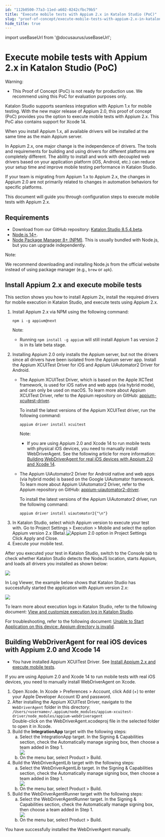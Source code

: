 ```yaml
---
id: "112b0500-77a3-11ed-a602-0242cfbc79b5"
title: "Execute mobile tests with Appium 2.x in Katalon Studio (PoC)"
slug: "proof-of-concept/execute-mobile-tests-with-appium-2.x-in-katalon-studio-poc"
hide_title: true
---
```

import useBaseUrl from '@docusaurus/useBaseUrl';


# <a id="concept-8405" class="anchor_top_offset"/><a id="ariaid-title1" class="anchor_top_offset"/>Execute mobile tests with Appium 2.x in Katalon Studio (PoC)

<div xmlns="http://www.w3.org/1999/xhtml" className="note warning note_warning"><span className="note__title">Warning:</span> <ul className="ul"><li className="li"><p className="p">This Proof of Concept (PoC) is not ready for production use. We recommend using this PoC for evaluation purposes only.</p></li></ul></div>
<p xmlns="http://www.w3.org/1999/xhtml" className="p">Katalon Studio supports seamless integration with Appium 1.x for mobile testing. With the new major release of Appium 2.0, this proof of concept (PoC) provides you the option to execute mobile tests with Appium 2.x. This PoC also contains support for Xcode 14.</p> 
<p xmlns="http://www.w3.org/1999/xhtml" className="p">When you install Appium 1.x, all available drivers will be installed at the same time as the main Appium server.</p> 
<p xmlns="http://www.w3.org/1999/xhtml" className="p">In Appium 2.x, one major change is the independence of drivers. The tools and requirements for building and using drivers for different platforms are completely different. The ability to install and work with decoupled web drivers based on your application platform (iOS, Android, etc.) can reduce your setup time and improve mobile testing performance in Katalon Studio.</p> 
<p xmlns="http://www.w3.org/1999/xhtml" className="p">If your team is migrating from Appium 1.x to Appium 2.x, the changes in Appium 2.0 are not primarily related to changes in automation behaviors for specific platforms.</p> 
<p xmlns="http://www.w3.org/1999/xhtml" className="p">This document will guide you through configuration steps to execute mobile tests with Appium 2.x.</p> 

## Requirements

<div xmlns="http://www.w3.org/1999/xhtml" className="p"><ul className="ul"><li className="li">Download from our GitHub repository: <a className="xref j-external-link" href="https://github.com/katalon-studio/katalon-studio/releases/tag/v8.5.4.beta2" target="_blank">Katalon Studio 8.5.4.beta</a>.</li><li className="li"><a className="xref j-external-link" href="https://nodejs.org/en/" target="_blank">Node.js 14+</a>.</li><li className="li"><a className="xref j-external-link" href="https://www.npmjs.com/" target="_blank">Node Package Manager 8+ (NPM)</a>. This is usually bundled with Node.js, but you can upgrade independently.</li></ul></div>
<div xmlns="http://www.w3.org/1999/xhtml" className="note note note_note"><span className="note__title">Note:</span> <p className="p">We recommend downloading and installing Node.js from the official website instead of using package manager (e.g., <code className="ph codeph">brew</code> or <code className="ph codeph">apk</code>).</p></div>

## <a id="task-5167" class="anchor_top_offset"/>Install Appium 2.x and execute mobile tests

<section xmlns="http://www.w3.org/1999/xhtml" className="section context">This section shows you how to install Appium 2x, install the required drivers for mobile execution in Katalon Studio, and execute tests using Appium 2.x.</section> 
<ol xmlns="http://www.w3.org/1999/xhtml" className="ol steps"><li className="li step stepexpand"><span className="ph cmd">Install Appium 2.x via NPM using the following command:</span><div className="itemgroup info"><pre className="pre codeblock"><code>npm i -g appium@next</code></pre><div className="note note note_note"><span className="note__title">Note:</span> <ul className="ul"><li className="li"><p className="p">Running <code className="ph codeph">npm install -g appium</code> will still install Appium 1 as version 2 is in its late beta stage.</p></li></ul></div></div></li><li className="li step stepexpand"><span className="ph cmd">Installing Appium 2.0 only installs the Appium server, but not the drivers since all drivers have been isolated from the Appium server app. Install the Appium XCUITest Driver for iOS and Appium UiAutomator2 Driver for Android.</span><div className="itemgroup info"><ul className="ul"><li className="li"><p className="p">The Appium XCUITest Driver, which is based on the Apple XCTest framework, is used for iOS native and web apps (via hybrid mode), and can only be used on macOS. To learn more about Appium XCUITest Driver, refer to the Appium repository on GitHub: <a className="xref j-external-link" href="https://github.com/appium/appium-xcuitest-driver" target="_blank">appium-xcuitest-driver</a>. </p><p className="p">To install the latest versions of the Appium XCUITest driver, run the following command:</p><div className="p"><pre className="pre codeblock"><code>appium driver install xcuitest</code></pre><div className="note note note_note"><span className="note__title">Note:</span> <ul className="ul"><li className="li"><p className="p">If you are using Appium 2.0 and Xcode 14 to run mobile tests with physical iOS devices, you need to manually install WebDriverAgent. See the following article for more information: <a className="xref" href="/docs/proof-of-concept/execute-mobile-tests-with-appium-2.x-in-katalon-studio-poc#task-8515">Building WebDriverAgent for real iOS devices with Appium 2.0 and Xcode 14</a>.</p></li></ul></div></div></li><li className="li"><p className="p">The Appium UiAutomator2 Driver for Android native and web apps (via hybrid mode) is based on the Google UiAutomator framework. To learn more about Appium UiAutomator2 Driver, refer to the Appium repository on GitHub: <a className="xref j-external-link" href="https://github.com/appium/appium-uiautomator2-driver" target="_blank">appium-uiautomator2-driver</a>.</p><p className="p">To install the latest versions of the Appium UiAutomator2 driver, run the following command:</p><div className="p"><pre className="pre codeblock"><code>appium driver install uiautomator2{"\n"}</code></pre></div></li></ul></div></li><li className="li step stepexpand"><span className="ph cmd">In Katalon Studio, select which Appium version to execute your test with. Go to <span className="ph uicontrol">Project Settings</span> &gt; <span className="ph uicontrol">Execution</span> &gt; <span className="ph uicontrol">Mobile</span> and select the option <span className="ph uicontrol">Appium version 2.x (Beta)</span>.<img className="image" width={600} src={useBaseUrl("/1151c6e0-77a3-11ed-a602-0242cfbc79b5.png")} alt="Appium 2.0 option in Project Settings" /></span><div className="itemgroup info">Click <span className="ph uicontrol">Apply and Close</span>.</div></li><li className="li step stepexpand"><span className="ph cmd">Execute your mobile test.</span></li></ol> 
<section xmlns="http://www.w3.org/1999/xhtml" className="section result">After you executed your test in Katalon Studio, switch to the <span className="ph uicontrol">Console</span> tab to check whether Katalon Studio detects the NodeJS location, starts Appium, and loads all drivers you installed as shown below:<p className="p"><img className="image" width={700} src={useBaseUrl("/10efd0c0-77a3-11ed-a602-0242cfbc79b5.png")} /></p>In <span className="ph uicontrol">Log Viewer</span>, the example below shows that Katalon Studio has successfully started the application with Appium version 2.x:<p className="p"><img className="image" width={700} src={useBaseUrl("/11552240-77a3-11ed-a602-0242cfbc79b5.png")} /></p><p className="p">To learn more about execution logs in Katalon Studio, refer to the following document: <a className="xref" href="/docs/analyze/reports/view-test-reports/view-test-reports-in-katalon-studio/view-and-customize-execution-log-in-katalon-studio">View and customize execution log in <span className="ph">Katalon Studio</span></a>.</p><p className="p">For troubleshooting, refer to the following document: <a className="xref" href="/docs/create-tests/troubleshooting-for-test-creation/troubleshoot-mobile-automated-testing/unable-to-start-application-on-this-device-appium-directory-is-invalid">Unable to Start Application on this device: Appium directory is invalid</a>.</p></section> 

## <a id="task-8515" class="anchor_top_offset"/>Building WebDriverAgent for real iOS devices with Appium 2.0 and Xcode 14

<div xmlns="http://www.w3.org/1999/xhtml" className="section prereq p"><ul className="ul"><li className="li"><p className="p">You have installed Appium XCUITest Driver. See <a className="xref" href="/docs/proof-of-concept/execute-mobile-tests-with-appium-2.x-in-katalon-studio-poc#task-5167">Install Appium 2.x and execute mobile tests</a>.</p></li></ul></div>
<section xmlns="http://www.w3.org/1999/xhtml" className="section context">If you are using Appium 2.0 and Xcode 14 to run mobile tests with real iOS devices, you need to manually install WebDriverAgent on Xcode.</section> 
<ol xmlns="http://www.w3.org/1999/xhtml" className="ol steps"><li className="li step stepexpand"><span className="ph cmd">Open Xcode. In <span className="ph uicontrol">Xcode</span> &gt; <span className="ph uicontrol">Preferences</span> &gt; <span className="ph uicontrol">Account</span>, click <span className="ph uicontrol">Add (+)</span> to enter your Apple Developer Account ID and password.</span></li><li className="li step stepexpand"><span className="ph cmd">After installing the Appium XCUITest Driver, navigate to the <code className="ph codeph">WebDriverAgent</code> folder in this directory: <code className="ph codeph">/Users/&lt;username&gt;/.appium/node_modules/appium-xcuitest-driver/node_modules/appium-webdriveragent</code></span><div className="itemgroup info">Double-click on the <span className="ph uicontrol">WebDriverAgent.xcodeproj</span> file in the selected folder to open it in Xcode.</div></li><li className="li step stepexpand"><span className="ph cmd">Build the <strong className="ph b">IntegrationApp</strong> target with the following steps:</span><ol type="a" className="ol substeps"><li className="li substep substepexpand"><span className="ph cmd">Select the <span className="ph uicontrol">IntegrationApp</span> target. In the <span className="ph uicontrol">Signing &amp; Capabilities</span> section, check the <span className="ph uicontrol">Automatically manage signing</span> box, then choose a team added in Step 1.</span><div className="itemgroup stepxmp"><img className="image" src={useBaseUrl("/1158f2d0-77a3-11ed-a602-0242cfbc79b5.png")} /></div></li><li className="li substep substepexpand"><span className="ph cmd">On the menu bar, select <span className="ph uicontrol">Product</span> &gt; <span className="ph uicontrol">Build</span>.</span></li></ol></li><li className="li step stepexpand"><span className="ph cmd">Build the <span className="ph uicontrol">WebDriverAgentLib</span> target with the following steps: </span><ol type="a" className="ol substeps"><li className="li substep substepexpand"><span className="ph cmd">Select the <span className="ph uicontrol">WebDriverAgentLib</span> target. In the <span className="ph uicontrol">Signing &amp; Capabilities</span> section, check the <span className="ph uicontrol">Automatically manage signing</span> box, then choose a team added in Step 1.</span><div className="itemgroup stepxmp"><img className="image" src={useBaseUrl("/113eb410-77a3-11ed-a602-0242cfbc79b5.png")} /></div></li><li className="li substep substepexpand"><span className="ph cmd">On the menu bar, select <span className="ph uicontrol">Product</span> &gt; <span className="ph uicontrol">Build</span>.</span></li></ol></li><li className="li step stepexpand"><span className="ph cmd">Build the <span className="ph uicontrol">WebDriverAgentRunner</span> target with the following steps:</span><ol type="a" className="ol substeps"><li className="li substep substepexpand"><span className="ph cmd">Select the <span className="ph uicontrol">WebDriverAgentRunner</span> target. In the <span className="ph uicontrol">Signing &amp; Capabilities</span> section, check the <span className="ph uicontrol">Automatically manage signing</span> box, then choose a team added in Step 1.</span><div className="itemgroup stepxmp"><img className="image" src={useBaseUrl("/115d3890-77a3-11ed-a602-0242cfbc79b5.png")} /></div></li><li className="li substep substepexpand"><span className="ph cmd">On the menu bar, select <span className="ph uicontrol">Product</span> &gt; <span className="ph uicontrol">Build</span>.</span></li></ol></li></ol> 
<section xmlns="http://www.w3.org/1999/xhtml" className="section result">You have successfully installed the WebDriverAgent manually.</section> 

